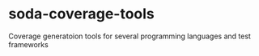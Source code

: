 # soda-coverage-tools
Coverage generatoion tools for several programming languages and test frameworks
